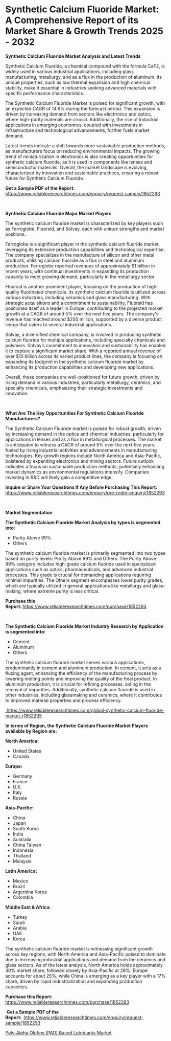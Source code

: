 <p><h1>Synthetic Calcium Fluoride Market: A Comprehensive Report of its Market Share & Growth Trends 2025 - 2032</h1></p><p><strong>Synthetic Calcium Fluoride Market Analysis and Latest Trends</strong></p>
<p><p>Synthetic Calcium Fluoride, a chemical compound with the formula CaF2, is widely used in various industrial applications, including glass manufacturing, metallurgy, and as a flux in the production of aluminum. Its unique properties, such as low thermal expansion and high chemical stability, make it essential in industries seeking advanced materials with specific performance characteristics.</p><p>The Synthetic Calcium Fluoride Market is poised for significant growth, with an expected CAGR of 14.9% during the forecast period. This expansion is driven by increasing demand from sectors like electronics and optics, where high-purity materials are crucial. Additionally, the rise of industrial applications in emerging economies, coupled with investments in infrastructure and technological advancements, further fuels market demand.</p><p>Latest trends indicate a shift towards more sustainable production methods, as manufacturers focus on reducing environmental impacts. The growing trend of miniaturization in electronics is also creating opportunities for synthetic calcium fluoride, as it is used in components like lenses and semiconductor materials. Overall, the market landscape is evolving, characterized by innovation and sustainable practices, ensuring a robust future for Synthetic Calcium Fluoride.</p></p>
<p><strong>Get a Sample PDF of the Report:&nbsp;</strong> <a href="https://www.reliableresearchtimes.com/enquiry/request-sample/1852293?utm_campaign=2196&utm_medium=2&utm_source=Github&utm_content=ia&utm_term=03042025&utm_id=synthetic-calcium-fluoride">https://www.reliableresearchtimes.com/enquiry/request-sample/1852293</a></p>
<p>&nbsp;</p>
<p><strong>Synthetic Calcium Fluoride Major Market Players</strong></p>
<p><p>The synthetic calcium fluoride market is characterized by key players such as Ferroglobe, Fluorsid, and Solvay, each with unique strengths and market positions.</p><p>Ferroglobe is a significant player in the synthetic calcium fluoride market, leveraging its extensive production capabilities and technological expertise. The company specializes in the manufacture of silicon and other metal products, utilizing calcium fluoride as a flux in steel and aluminum production. Ferroglobe reported revenues of approximately $1 billion in recent years, with continual investments in expanding its production capacity to meet growing demand, particularly in the metallurgy sector.</p><p>Fluorsid is another prominent player, focusing on the production of high-quality fluorinated chemicals. Its synthetic calcium fluoride is utilized across various industries, including ceramics and glass manufacturing. With strategic acquisitions and a commitment to sustainability, Fluorsid has positioned itself as a leader in Europe, contributing to the projected market growth at a CAGR of around 5% over the next five years. The company's revenue has reached around $200 million, supported by a diverse product lineup that caters to several industrial applications.</p><p>Solvay, a diversified chemical company, is involved in producing synthetic calcium fluoride for multiple applications, including specialty chemicals and polymers. Solvay’s commitment to innovation and sustainability has enabled it to capture a significant market share. With a reported annual revenue of over $10 billion across its varied product lines, the company is focusing on expanding its footprint in the synthetic calcium fluoride market by enhancing its production capabilities and developing new applications.</p><p>Overall, these companies are well-positioned for future growth, driven by rising demand in various industries, particularly metallurgy, ceramics, and specialty chemicals, emphasizing their strategic investments and innovation.</p></p>
<p>&nbsp;</p>
<p><strong>What Are The Key Opportunities For Synthetic Calcium Fluoride Manufacturers?</strong></p>
<p><p>The Synthetic Calcium Fluoride market is poised for robust growth, driven by increasing demand in the optics and chemical industries, particularly for applications in lenses and as a flux in metallurgical processes. The market is anticipated to witness a CAGR of around 5% over the next five years, fueled by rising industrial activities and advancements in manufacturing technologies. Key growth regions include North America and Asia-Pacific, bolstered by expanding electronics and mining sectors. Future outlook indicates a focus on sustainable production methods, potentially enhancing market dynamics as environmental regulations intensify. Companies investing in R&D will likely gain a competitive edge.</p></p>
<p><strong>Inquire or Share Your Questions If Any Before Purchasing This Report:</strong> <a href="https://www.reliableresearchtimes.com/enquiry/pre-order-enquiry/1852293?utm_campaign=2196&utm_medium=2&utm_source=Github&utm_content=ia&utm_term=03042025&utm_id=synthetic-calcium-fluoride">https://www.reliableresearchtimes.com/enquiry/pre-order-enquiry/1852293</a></p>
<p>&nbsp;</p>
<p><strong>Market Segmentation</strong></p>
<p><strong>The Synthetic Calcium Fluoride Market Analysis by types is segmented into:</strong></p>
<p><ul><li>Purity Above 99%</li><li>Others</li></ul></p>
<p><p>The synthetic calcium fluoride market is primarily segmented into two types based on purity levels: Purity Above 99% and Others. The Purity Above 99% category includes high-grade calcium fluoride used in specialized applications such as optics, pharmaceuticals, and advanced industrial processes. This grade is crucial for demanding applications requiring minimal impurities. The Others segment encompasses lower purity grades, which are typically utilized in general applications like metallurgy and glass-making, where extreme purity is less critical.</p></p>
<p><strong>Purchase this Report:&nbsp;</strong><a href="https://www.reliableresearchtimes.com/purchase/1852293?utm_campaign=2196&utm_medium=2&utm_source=Github&utm_content=ia&utm_term=03042025&utm_id=synthetic-calcium-fluoride">https://www.reliableresearchtimes.com/purchase/1852293</a></p>
<p>&nbsp;</p>
<p><strong>The Synthetic Calcium Fluoride Market Industry Research by Application is segmented into:</strong></p>
<p><ul><li>Cement</li><li>Aluminum</li><li>Others</li></ul></p>
<p><p>The synthetic calcium fluoride market serves various applications, predominantly in cement and aluminum production. In cement, it acts as a fluxing agent, enhancing the efficiency of the manufacturing process by lowering melting points and improving the quality of the final product. In aluminum production, it is crucial for refining processes, aiding in the removal of impurities. Additionally, synthetic calcium fluoride is used in other industries, including glassmaking and ceramics, where it contributes to improved material properties and process efficiency.</p></p>
<p><a href="https://www.reliableresearchtimes.com/global-synthetic-calcium-fluoride-market-r1852293?utm_campaign=2196&utm_medium=2&utm_source=Github&utm_content=ia&utm_term=03042025&utm_id=synthetic-calcium-fluoride">&nbsp;https://www.reliableresearchtimes.com/global-synthetic-calcium-fluoride-market-r1852293</a></p>
<p><strong>In terms of Region, the Synthetic Calcium Fluoride Market Players available by Region are:</strong></p>
<p>
    <p> <strong> North America: </strong>
        <ul>
            <li>United States</li>
            <li>Canada</li>
        </ul>
        </p> 
    <p> <strong> Europe: </strong>
        <ul>
            <li>Germany</li>
            <li>France</li>
            <li>U.K.</li>
            <li>Italy</li>
            <li>Russia</li>
        </ul>
        </p> 
    <p> <strong> Asia-Pacific: </strong>
        <ul>
            <li>China</li>
            <li>Japan</li>
            <li>South Korea</li>
            <li>India</li>
            <li>Australia</li>
            <li>China Taiwan</li>
            <li>Indonesia</li>
            <li>Thailand</li>
            <li>Malaysia</li>
        </ul>
        </p> 
    <p> <strong> Latin America: </strong>
        <ul>
            <li>Mexico</li>
            <li>Brazil</li>
            <li>Argentina Korea</li>
            <li>Colombia</li>
        </ul>
        </p> 
    <p> <strong> Middle East & Africa: </strong>
        <ul>
            <li>Turkey</li>
            <li>Saudi</li>
            <li>Arabia</li>
            <li>UAE</li>
            <li>Korea</li>
        </ul>
    </p>
    </p>
<p><p>The synthetic calcium fluoride market is witnessing significant growth across key regions, with North America and Asia-Pacific poised to dominate due to increasing industrial applications and demand from the ceramics and glass sectors. As of the latest analysis, North America holds approximately 30% market share, followed closely by Asia-Pacific at 28%. Europe accounts for about 25%, while China is emerging as a key player with a 17% share, driven by rapid industrialization and expanding production capacities.</p></p>
<p><strong>Purchase this Report: </strong><a href="https://www.reliableresearchtimes.com/purchase/1852293?utm_campaign=2196&utm_medium=2&utm_source=Github&utm_content=ia&utm_term=03042025&utm_id=synthetic-calcium-fluoride">https://www.reliableresearchtimes.com/purchase/1852293</a></p>
<p>&nbsp;<strong>Get a Sample PDF of the Report:&nbsp;&nbsp;</strong><a href="https://www.reliableresearchtimes.com/enquiry/request-sample/1852293?utm_campaign=2196&utm_medium=2&utm_source=Github&utm_content=ia&utm_term=03042025&utm_id=synthetic-calcium-fluoride">https://www.reliableresearchtimes.com/enquiry/request-sample/1852293</a></p>
<p><strong></strong></p>
<p><p><a href="https://github.com/MariaWashington76/Market-Research-Report-List-2/blob/main/poly-alpha-olefins-pao-based-lubricants-market.md?utm_campaign=2196&utm_medium=2&utm_source=Github&utm_content=ia&utm_term=03042025&utm_id=synthetic-calcium-fluoride">Poly-Alpha Olefins (PAO) Based Lubricants Market</a></p></p>